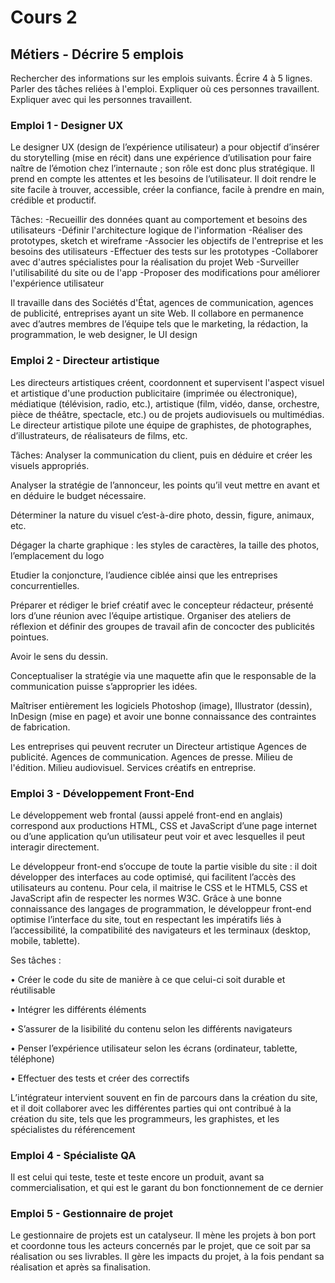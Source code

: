 # Cours 2
## Métiers - Décrire 5 emplois 
Rechercher des informations sur les emplois suivants. Écrire 4 à 5 lignes. Parler des tâches reliées à l'emploi. Expliquer où ces personnes travaillent. Expliquer avec qui les personnes travaillent. 

### Emploi 1 - Designer UX
Le designer UX (design de l’expérience utilisateur) a pour objectif d’insérer du storytelling (mise en récit) dans une expérience d’utilisation pour faire naître de l’émotion chez l’internaute ; son rôle est donc plus stratégique. Il prend en compte les attentes et les besoins de l’utilisateur. Il doit rendre le site facile à trouver, accessible, créer la confiance, facile à prendre en main, crédible et productif.

Tâches:
-Recueillir des données quant au comportement et besoins des utilisateurs
-Définir l'architecture logique de l'information
-Réaliser des prototypes, sketch et wireframe
-Associer les objectifs de l'entreprise et les besoins des utilisateurs
-Effectuer des tests sur les prototypes
-Collaborer avec d'autres spécialistes pour la réalisation du projet Web
-Surveiller l'utilisabilité du site ou de l'app
-Proposer des modifications pour améliorer l'expérience utilisateur

Il travaille dans des Sociétés d'État, agences de communication, agences de publicité, entreprises ayant un site Web.
Il collabore en permanence avec d’autres membres de l’équipe tels que le marketing, la rédaction, la programmation, le web designer, le UI design

### Emploi 2 - Directeur artistique
Les directeurs artistiques créent, coordonnent et supervisent l'aspect visuel et artistique d'une production publicitaire (imprimée ou électronique), médiatique (télévision, radio, etc.), artistique (film, vidéo, danse, orchestre, pièce de théâtre, spectacle, etc.) ou de projets audiovisuels ou multimédias.
Le directeur artistique pilote une équipe de graphistes, de photographes, d’illustrateurs, de réalisateurs de films, etc.

Tâches:
Analyser la communication du client, puis en déduire et créer les visuels appropriés.

Analyser la stratégie de l’annonceur, les points qu’il veut mettre en avant et en déduire le budget nécessaire.

Déterminer la nature du visuel c’est-à-dire photo, dessin, figure, animaux, etc.

Dégager la charte graphique : les styles de caractères, la taille des photos, l’emplacement du logo

Etudier la conjoncture, l’audience ciblée ainsi que les entreprises concurrentielles.

Préparer et rédiger le brief créatif avec le concepteur rédacteur, présenté lors d’une réunion avec l’équipe artistique.
Organiser des ateliers de réflexion et définir des groupes de travail afin de concocter des publicités pointues.

Avoir le sens du dessin.

Conceptualiser la stratégie via une maquette afin que le responsable de la communication puisse s’approprier les idées.

Maîtriser entièrement les logiciels Photoshop (image), Illustrator (dessin), InDesign (mise en page) et avoir une bonne connaissance des contraintes de fabrication.

Les entreprises qui peuvent recruter un Directeur artistique
Agences de publicité.
Agences de communication.
Agences de presse.
Milieu de l'édition.
Milieu audiovisuel.
Services créatifs en entreprise.


### Emploi 3 - Développement Front-End
Le développement web frontal (aussi appelé front-end en anglais) correspond aux productions HTML, CSS et JavaScript d’une page internet ou d’une application qu’un utilisateur peut voir et avec lesquelles il peut interagir directement.

Le développeur front-end s’occupe de toute la partie visible du site : il doit développer des interfaces au code optimisé, qui facilitent l’accès des utilisateurs au contenu. Pour cela, il maitrise le CSS et le HTML5, CSS et JavaScript afin de respecter les normes W3C. Grâce à une bonne connaissance des langages de programmation, le développeur front-end optimise l’interface du site, tout en respectant les impératifs liés à l’accessibilité, la compatibilité des navigateurs et les terminaux (desktop, mobile, tablette).

Ses tâches :

• Créer le code du site de manière à ce que celui-ci soit durable et réutilisable

• Intégrer les différents éléments

• S’assurer de la lisibilité du contenu selon les différents navigateurs

• Penser l’expérience utilisateur selon les écrans (ordinateur, tablette, téléphone)

• Effectuer des tests et créer des correctifs

L’intégrateur intervient souvent en fin de parcours dans la création du site, et il doit collaborer avec les différentes parties qui ont contribué à la création du site, tels que les programmeurs, les graphistes, et les spécialistes du référencement

### Emploi 4 - Spécialiste QA
Il est celui qui teste, teste et teste encore un produit, avant sa commercialisation, et qui est le garant du bon fonctionnement de ce dernier

### Emploi 5 - Gestionnaire de projet
Le gestionnaire de projets est un catalyseur. Il mène les projets à bon port et coordonne tous les acteurs concernés par le projet, que ce soit par sa réalisation ou ses livrables. Il gère les impacts du projet, à la fois pendant sa réalisation et après sa finalisation. 

